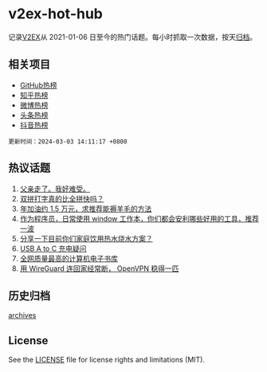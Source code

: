 # v2ex-hot-hub

 记录[V2EX](https://www.v2ex.com/)从 2021-01-06 日至今的热门话题。每小时抓取一次数据，按天[归档](archives)。
 
 ## 相关项目

- [GitHub热榜](https://github.com/lonnyzhang423/github-hot-hub)
- [知乎热榜](https://github.com/lonnyzhang423/zhihu-hot-hub)
- [微博热榜](https://github.com/lonnyzhang423/weibo-hot-hub)
- [头条热榜](https://github.com/lonnyzhang423/toutiao-hot-hub)
- [抖音热榜](https://github.com/lonnyzhang423/douyin-hot-hub)


 `更新时间：2024-03-03 14:11:17 +0800`

## 热议话题

1. [父亲走了。我好难受。](https://www.v2ex.com/t/1020051)
1. [双拼打字真的比全拼快吗？](https://www.v2ex.com/t/1020030)
1. [年加油约 1.5 万元，求推荐能褥羊毛的方法](https://www.v2ex.com/t/1020083)
1. [作为程序员，日常使用 window 工作本，你们都会安利哪些好用的工具，推荐一波](https://www.v2ex.com/t/1020166)
1. [分享一下目前你们家庭饮用热水烧水方案？](https://www.v2ex.com/t/1020149)
1. [USB A to C 充电疑问](https://www.v2ex.com/t/1020109)
1. [全网质量最高的计算机电子书库](https://www.v2ex.com/t/1020170)
1. [用 WireGuard 连回家经常断， OpenVPN 稳得一匹](https://www.v2ex.com/t/1020069)

## 历史归档

[archives](archives)

## License

See the [LICENSE](LICENSE) file for license rights and limitations (MIT).
